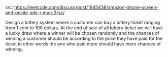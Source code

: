 src: https://leetcode.com/discuss/post/1945438/amazon-phone-screen-and-onsite-sde-i-mun-2rsz/

Design a lottery system where a customer can buy a lottery ticket ranging from 1 cent to 100 dollars. At the end of sale of all lottery ticket we will have a lucky draw where a winner will be chosen randomly and the chances of winning a customer should be according to the price they have paid for the ticket in other words the one who paid more should have more chances of winning.